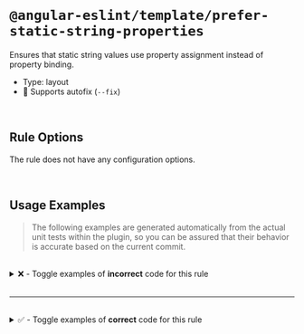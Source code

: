 <!--

  DO NOT EDIT.

  This markdown file was autogenerated using a mixture of the following files as the source of truth for its data:
  - ../../src/rules/prefer-static-string-properties.ts
  - ../../tests/rules/prefer-static-string-properties/cases.ts

  In order to update this file, it is therefore those files which need to be updated, as well as potentially the generator script:
  - ../../../../tools/scripts/generate-rule-docs.ts

-->

<br>

# `@angular-eslint/template/prefer-static-string-properties`

Ensures that static string values use property assignment instead of property binding.

- Type: layout
- 🔧 Supports autofix (`--fix`)

<br>

## Rule Options

The rule does not have any configuration options.

<br>

## Usage Examples

> The following examples are generated automatically from the actual unit tests within the plugin, so you can be assured that their behavior is accurate based on the current commit.

<br>

<details>
<summary>❌ - Toggle examples of <strong>incorrect</strong> code for this rule</summary>

<br>

#### Default Config

```json
{
  "rules": {
    "@angular-eslint/template/prefer-static-string-properties": [
      "error"
    ]
  }
}
```

<br>

#### ❌ Invalid Code

```html
<my-component [name]="'foo'"/>
              ~~~~~~~~~~~~~~
```

<br>

---

<br>

#### Default Config

```json
{
  "rules": {
    "@angular-eslint/template/prefer-static-string-properties": [
      "error"
    ]
  }
}
```

<br>

#### ❌ Invalid Code

```html
<my-component [name]="   'foo'   "/>
              ~~~~~~~~~~~~~~~~~~~~
```

<br>

---

<br>

#### Default Config

```json
{
  "rules": {
    "@angular-eslint/template/prefer-static-string-properties": [
      "error"
    ]
  }
}
```

<br>

#### ❌ Invalid Code

```html
<my-component [name]=' "foo" '/>
              ~~~~~~~~~~~~~~~~
```

</details>

<br>

---

<br>

<details>
<summary>✅ - Toggle examples of <strong>correct</strong> code for this rule</summary>

<br>

#### Default Config

```json
{
  "rules": {
    "@angular-eslint/template/prefer-static-string-properties": [
      "error"
    ]
  }
}
```

<br>

#### ✅ Valid Code

```html
<my-component [name]="foo"/>
```

<br>

---

<br>

#### Default Config

```json
{
  "rules": {
    "@angular-eslint/template/prefer-static-string-properties": [
      "error"
    ]
  }
}
```

<br>

#### ✅ Valid Code

```html
<my-component [name]="42"/>
```

<br>

---

<br>

#### Default Config

```json
{
  "rules": {
    "@angular-eslint/template/prefer-static-string-properties": [
      "error"
    ]
  }
}
```

<br>

#### ✅ Valid Code

```html
<my-component [name]="true"/>
```

<br>

---

<br>

#### Default Config

```json
{
  "rules": {
    "@angular-eslint/template/prefer-static-string-properties": [
      "error"
    ]
  }
}
```

<br>

#### ✅ Valid Code

```html
<my-component [name]="null"/>
```

<br>

---

<br>

#### Default Config

```json
{
  "rules": {
    "@angular-eslint/template/prefer-static-string-properties": [
      "error"
    ]
  }
}
```

<br>

#### ✅ Valid Code

```html
<my-component [name]="undefined"/>
```

<br>

---

<br>

#### Default Config

```json
{
  "rules": {
    "@angular-eslint/template/prefer-static-string-properties": [
      "error"
    ]
  }
}
```

<br>

#### ✅ Valid Code

```html
<my-component name="foo"/>
```

<br>

---

<br>

#### Default Config

```json
{
  "rules": {
    "@angular-eslint/template/prefer-static-string-properties": [
      "error"
    ]
  }
}
```

<br>

#### ✅ Valid Code

```html
<my-component *name="'foo'"/>
```

<br>

---

<br>

#### Default Config

```json
{
  "rules": {
    "@angular-eslint/template/prefer-static-string-properties": [
      "error"
    ]
  }
}
```

<br>

#### ✅ Valid Code

```html
<input *ngSwitchCase="'foo'" />
```

<br>

---

<br>

#### Default Config

```json
{
  "rules": {
    "@angular-eslint/template/prefer-static-string-properties": [
      "error"
    ]
  }
}
```

<br>

#### ✅ Valid Code

```html
<ng-container *ngIf="'foo'" />
```

<br>

---

<br>

#### Default Config

```json
{
  "rules": {
    "@angular-eslint/template/prefer-static-string-properties": [
      "error"
    ]
  }
}
```

<br>

#### ✅ Valid Code

```html
<my-component [style.color]="'foo'" />
```

<br>

---

<br>

#### Default Config

```json
{
  "rules": {
    "@angular-eslint/template/prefer-static-string-properties": [
      "error"
    ]
  }
}
```

<br>

#### ✅ Valid Code

```html
<my-component [attr.aria-label]="'foo'" />
```

<br>

---

<br>

#### Default Config

```json
{
  "rules": {
    "@angular-eslint/template/prefer-static-string-properties": [
      "error"
    ]
  }
}
```

<br>

#### ✅ Valid Code

```html
<my-component [class.foo]="'foo'" />
```

<br>

---

<br>

#### Default Config

```json
{
  "rules": {
    "@angular-eslint/template/prefer-static-string-properties": [
      "error"
    ]
  }
}
```

<br>

#### ✅ Valid Code

```html
<my-component [@fade]="'foo'" />
```

</details>

<br>
